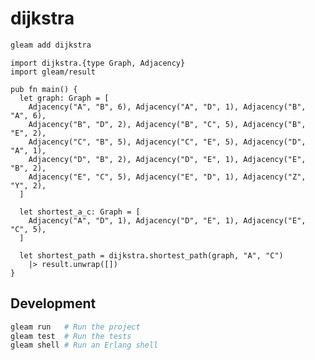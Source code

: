 # dijkstra

<!-- Future development -->
<!-- [![Package Version](https://img.shields.io/hexpm/v/dijkstra)](https://hex.pm/packages/dijkstra) -->
<!-- [![Hex Docs](https://img.shields.io/badge/hex-docs-ffaff3)](https://hexdocs.pm/dijkstra/) -->

```sh
gleam add dijkstra
```

```gleam
import dijkstra.{type Graph, Adjacency}
import gleam/result

pub fn main() {
  let graph: Graph = [
    Adjacency("A", "B", 6), Adjacency("A", "D", 1), Adjacency("B", "A", 6),
    Adjacency("B", "D", 2), Adjacency("B", "C", 5), Adjacency("B", "E", 2),
    Adjacency("C", "B", 5), Adjacency("C", "E", 5), Adjacency("D", "A", 1),
    Adjacency("D", "B", 2), Adjacency("D", "E", 1), Adjacency("E", "B", 2),
    Adjacency("E", "C", 5), Adjacency("E", "D", 1), Adjacency("Z", "Y", 2),
  ]

  let shortest_a_c: Graph = [
    Adjacency("A", "D", 1), Adjacency("D", "E", 1), Adjacency("E", "C", 5),
  ]

  let shortest_path = dijkstra.shortest_path(graph, "A", "C")
    |> result.unwrap([])
}
```

<!-- Future development -->
<!-- Further documentation can be found at <https://hexdocs.pm/dijkstra>. -->

## Development

```sh
gleam run   # Run the project
gleam test  # Run the tests
gleam shell # Run an Erlang shell
```
